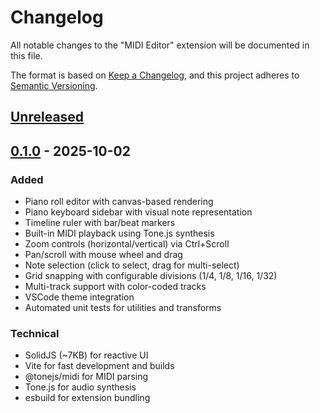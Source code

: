 # Changelog

All notable changes to the "MIDI Editor" extension will be documented in this file.

The format is based on [Keep a Changelog](https://keepachangelog.com/en/1.0.0/),
and this project adheres to [Semantic Versioning](https://semver.org/spec/v2.0.0.html).

## [Unreleased]

## [0.1.0] - 2025-10-02

### Added
- Piano roll editor with canvas-based rendering
- Piano keyboard sidebar with visual note representation
- Timeline ruler with bar/beat markers
- Built-in MIDI playback using Tone.js synthesis
- Zoom controls (horizontal/vertical) via Ctrl+Scroll
- Pan/scroll with mouse wheel and drag
- Note selection (click to select, drag for multi-select)
- Grid snapping with configurable divisions (1/4, 1/8, 1/16, 1/32)
- Multi-track support with color-coded tracks
- VSCode theme integration
- Automated unit tests for utilities and transforms

### Technical
- SolidJS (~7KB) for reactive UI
- Vite for fast development and builds
- @tonejs/midi for MIDI parsing
- Tone.js for audio synthesis
- esbuild for extension bundling

[Unreleased]: https://github.com/a5af/VSCode-MIDI-Editor/compare/v0.1.0...HEAD
[0.1.0]: https://github.com/a5af/VSCode-MIDI-Editor/releases/tag/v0.1.0
